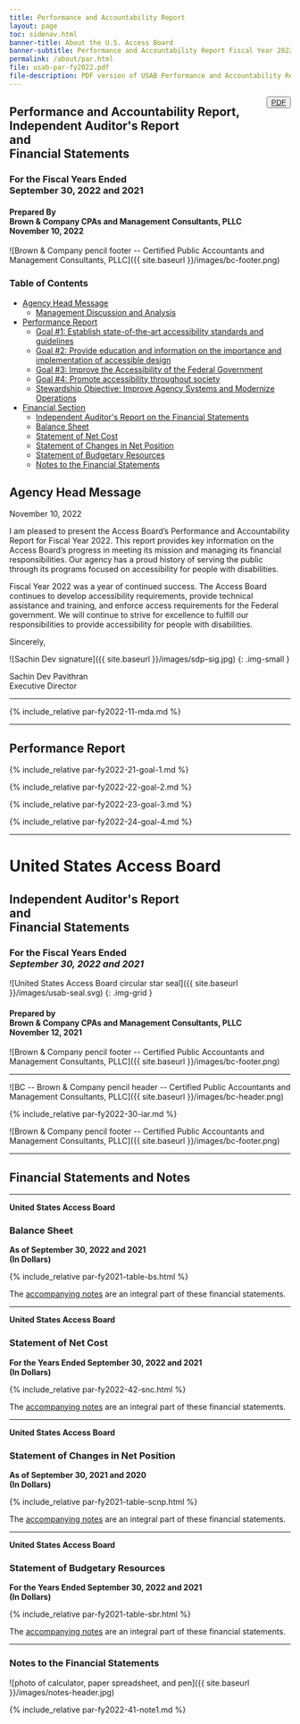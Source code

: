 ```yaml
---
title: Performance and Accountability Report
layout: page
toc: sidenav.html
banner-title: About the U.S. Access Board
banner-subtitle: Performance and Accountability Report Fiscal Year 2022
permalink: /about/par.html
file: usab-par-fy2022.pdf
file-description: PDF version of USAB Performance and Accountability Report for Fiscal Year 2022
---
```

<button class="usa-button" style="float:right" title="{{ page.file-description }}"><a href="{{ site.baseurl }}/files/{{ page.file }}">PDF</a></button>

## Performance and Accountability Report, <br /> Independent Auditor's Report <br /> and <br /> Financial Statements

### For the Fiscal Years Ended <br /> September 30, 2022 and 2021

#### Prepared By <br /> Brown & Company CPAs and Management Consultants, PLLC <br /> November 10, 2022

![Brown & Company pencil footer -- Certified Public Accountants and Management Consultants, PLLC]({{ site.baseurl }}/images/bc-footer.png)

### Table of Contents

- [Agency Head Message](#agency-head-message)
  * [Management Discussion and Analysis](#management-discussion-and-analysis)
- [Performance Report](#performance-report)
  * [Goal #1: Establish state-of-the-art accessibility standards and guidelines](#goal-1-establish-state-of-the-art-accessibility-standards-and-guidelines)
  * [Goal #2: Provide education and information on the importance and implementation of accessible design](#goal-2-provide-education-and-information-on-the-importance-and-implementation-of-accessible-design)
  * [Goal #3: Improve the Accessibility of the Federal Government](#goal-3-improve-the-accessibility-of-the-federal-government)
  * [Goal #4: Promote accessibility throughout society](#goal-4-promote-accessibility-throughout-society)
  * [Stewardship Objective: Improve Agency Systems and Modernize Operations](#stewardship-objective-improve-agency-systems-and-modernize-operations)
- [Financial Section](#independent-auditors-report--and--financial-statements)
  * [Independent Auditor's Report on the Financial Statements](#independent-auditors-report)
  * [Balance Sheet](#balance-sheet)
  * [Statement of Net Cost](#statement-of-net-cost)
  * [Statement of Changes in Net Position](#statement-of-changes-in-net-position)
  * [Statement of Budgetary Resources](#statement-of-budgetary-resources)
  * [Notes to the Financial Statements](#notes-to-the-financial-statements)

## Agency Head Message

November 10, 2022 

I am pleased to present the Access Board’s Performance and Accountability Report for Fiscal Year 2022.  This report provides key information on the Access Board’s progress in meeting its mission and managing its financial responsibilities.  Our agency has a proud history of serving the public through its programs focused on accessibility for people with disabilities. 

Fiscal Year 2022 was a year of continued success.  The Access Board continues to develop accessibility requirements, provide technical assistance and training, and enforce access requirements for the Federal government.  We will continue to strive for excellence to fulfill our responsibilities to provide accessibility for people with disabilities. 

Sincerely, 

![Sachin Dev signature]({{ site.baseurl }}/images/sdp-sig.jpg)
{: .img-small }

Sachin Dev Pavithran \
Executive Director

--- 

{% include_relative par-fy2022-11-mda.md %}

--- 

## Performance Report

{% include_relative par-fy2022-21-goal-1.md %}

{% include_relative par-fy2022-22-goal-2.md %}

{% include_relative par-fy2022-23-goal-3.md %}

{% include_relative par-fy2022-24-goal-4.md %}

--- 

# United States Access Board

## Independent Auditor's Report <br /> and <br /> Financial Statements

### For the Fiscal Years Ended <br /> *September 30, 2022 and 2021*

![United States Access Board circular star seal]({{ site.baseurl }}/images/usab-seal.svg)
{: .img-grid }

#### Prepared by <br /> Brown & Company CPAs and Management Consultants, PLLC <br /> November 12, 2021

![Brown & Company pencil footer -- Certified Public Accountants and Management Consultants, PLLC]({{ site.baseurl }}/images/bc-footer.png)

--- 

![BC -- Brown & Company pencil header -- Certified Public Accountants and Management Consultants, PLLC]({{ site.baseurl }}/images/bc-header.png)

{% include_relative par-fy2022-30-iar.md %}

![Brown & Company pencil footer -- Certified Public Accountants and Management Consultants, PLLC]({{ site.baseurl }}/images/bc-footer.png)

--- 

## Financial Statements and Notes

--- 

**United States Access Board**

### Balance Sheet

**As of September 30, 2022 and 2021 <br /> (In Dollars)**

{% include_relative par-fy2021-table-bs.html %}

The [accompanying notes](#notes-to-the-financial-statements) are an integral part of these financial statements.

--- 

**United States Access Board**

### Statement of Net Cost

**For the Years Ended September 30, 2022 and 2021 <br /> (In Dollars)**

{% include_relative par-fy2022-42-snc.html %}

The [accompanying notes](#notes-to-the-financial-statements) are an integral part of these financial statements.

--- 

**United States Access Board**

### Statement of Changes in Net Position

**As of September 30, 2021 and 2020 <br /> (In Dollars)**

{% include_relative par-fy2021-table-scnp.html %}

The [accompanying notes](#notes-to-the-financial-statements) are an integral part of these financial statements.

--- 

**United States Access Board**

### Statement of Budgetary Resources

**For the Years Ended September 30, 2022 and 2021 <br /> (In Dollars)**

{% include_relative par-fy2021-table-sbr.html %}

The [accompanying notes](#notes-to-the-financial-statements) are an integral part of these financial statements.

--- 

### Notes to the Financial Statements

![photo of calculator, paper spreadsheet, and pen]({{ site.baseurl }}/images/notes-header.jpg)

{% include_relative par-fy2022-41-note1.md %}
